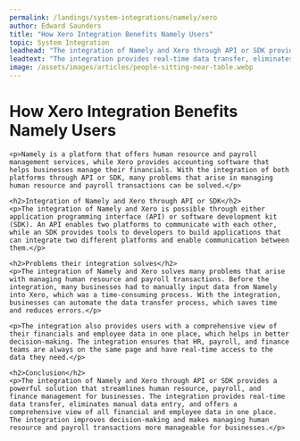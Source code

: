 ```yaml
---
permalink: /landings/system-integrations/namely/xero
author: Edward Saunders
title: "How Xero Integration Benefits Namely Users"
topic: System Integration
leadhead: "The integration of Namely and Xero through API or SDK provides a powerful solution that streamlines human resource, payroll, and finance management for businesses"
leadtext: "The integration provides real-time data transfer, eliminates manual data entry, and offers a comprehensive view of all financial and employee data in one place. The integration improves decision-making and makes managing human resource and payroll transactions more manageable for businesses."
image: /assets/images/articles/people-sitting-near-table.webp
---
```

<div class="arttext">	<h1>How Xero Integration Benefits Namely Users</h1>

	<p>Namely is a platform that offers human resource and payroll management services, while Xero provides accounting software that helps businesses manage their financials. With the integration of both platforms through API or SDK, many problems that arise in managing human resource and payroll transactions can be solved.</p>

	<h2>Integration of Namely and Xero through API or SDK</h2>
	<p>The integration of Namely and Xero is possible through either application programming interface (API) or software development kit (SDK). An API enables two platforms to communicate with each other, while an SDK provides tools to developers to build applications that can integrate two different platforms and enable communication between them.</p>

	<h2>Problems their integration solves</h2>
	<p>The integration of Namely and Xero solves many problems that arise with managing human resource and payroll transactions. Before the integration, many businesses had to manually input data from Namely into Xero, which was a time-consuming process. With the integration, businesses can automate the data transfer process, which saves time and reduces errors.</p>

	<p>The integration also provides users with a comprehensive view of their financials and employee data in one place, which helps in better decision-making. The integration ensures that HR, payroll, and finance teams are always on the same page and have real-time access to the data they need.</p>

	<h2>Conclusion</h2>
	<p>The integration of Namely and Xero through API or SDK provides a powerful solution that streamlines human resource, payroll, and finance management for businesses. The integration provides real-time data transfer, eliminates manual data entry, and offers a comprehensive view of all financial and employee data in one place. The integration improves decision-making and makes managing human resource and payroll transactions more manageable for businesses.</p>
</div>